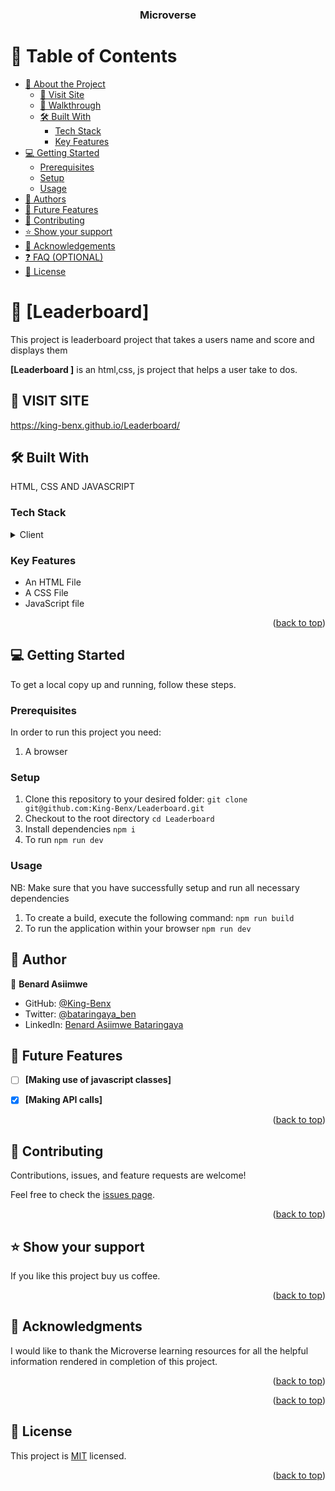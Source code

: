 <a name="readme-top"></a>

<div align="center">
 <h3><b>Microverse</b></h3>
</div>

<!-- TABLE OF CONTENTS -->

# 📗 Table of Contents

- [📖 About the Project](#about-project)
  - [🚀 Visit Site](#website)
  - [🎥 Walkthrough](#walkthrough)
  - [🛠 Built With](#built-with)
    - [Tech Stack](#tech-stack)
    - [Key Features](#key-features)
- [💻 Getting Started](#getting-started)
  - [Prerequisites](#prerequisites)
  - [Setup](#setup)
  - [Usage](#usage)
- [👥 Authors](#authors)
- [🔭 Future Features](#future-features)
- [🤝 Contributing](#contributing)
- [⭐️ Show your support](#support)
- [🙏 Acknowledgements](#acknowledgements)
- [❓ FAQ (OPTIONAL)](#faq)
- [📝 License](#license)

<!-- PROJECT DESCRIPTION -->

# 📖 [Leaderboard] <a name="about-project"></a>

This project is leaderboard project that takes a users name and score and displays them

**[Leaderboard ]** is an html,css, js project that helps a user take to dos.

## 🚀 VISIT SITE <a name="website"></a>

<a name="<https://king-benx.github.io/Leaderboard/>">https://king-benx.github.io/Leaderboard/</a>

## 🛠 Built With <a name="built-with"></a>

HTML, CSS AND JAVASCRIPT  

### Tech Stack <a name="tech-stack"></a>

<details>
  <summary>Client</summary>
  <ul>
    <li>HTML, CSS & JS</li>
  </ul>
</details>

<!-- Features -->

### Key Features <a name="key-features"></a>

- An HTML File
- A CSS File
- JavaScript file

<p align="right">(<a href="#readme-top">back to top</a>)</p>

<!-- GETTING STARTED -->

## 💻 Getting Started <a name="getting-started"></a>

To get a local copy up and running, follow these steps.

### Prerequisites

In order to run this project you need:

1. A browser

### Setup

1. Clone this repository to your desired folder: ```git clone git@github.com:King-Benx/Leaderboard.git```
2. Checkout to the root directory ```cd Leaderboard```
3. Install dependencies ```npm i```
4. To run ```npm run dev```

### Usage

NB: Make sure that you have successfully setup and run all necessary dependencies

1. To create a build, execute the following command: ```npm run build```
2. To run the application within your browser ```npm run dev```

## 👥 Author <a name="authors"></a>

👤 **Benard Asiimwe**

- GitHub: [@King-Benx](https://github.com/King-Benx)
- Twitter: [@bataringaya_ben](https://twitter.com/bataringaya_ben)
- LinkedIn: [Benard Asiimwe Bataringaya](https://linkedin.com/in/linkedinhandle)

<!-- FUTURE FEATURES -->

## 🔭 Future Features <a name="future-features"></a>

- [ ] **[Making use of javascript classes]**
- [x] **[Making API calls]**


<p align="right">(<a href="#readme-top">back to top</a>)</p>

<!-- CONTRIBUTING -->

## 🤝 Contributing <a name="contributing"></a>

Contributions, issues, and feature requests are welcome!

Feel free to check the [issues page](../../issues/).

<p align="right">(<a href="#readme-top">back to top</a>)</p>

<!-- SUPPORT -->

## ⭐️ Show your support <a name="support"></a>


If you like this project buy us coffee.

<p align="right">(<a href="#readme-top">back to top</a>)</p>

<!-- ACKNOWLEDGEMENTS -->

## 🙏 Acknowledgments <a name="acknowledgements"></a>

I would like to thank the Microverse learning resources for all the helpful information rendered in completion of this project.

<p align="right">(<a href="#readme-top">back to top</a>)</p>

<p align="right">(<a href="#readme-top">back to top</a>)</p>

## 📝 License <a name="license"></a>

This project is [MIT](./LICENSE) licensed.
<p align="right">(<a href="#readme-top">back to top</a>)</p>
